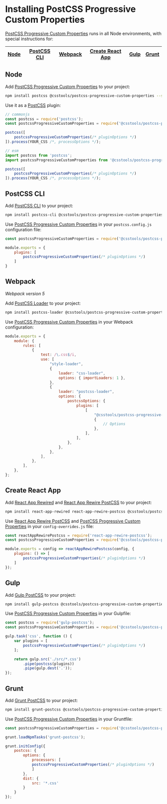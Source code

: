 # Installing PostCSS Progressive Custom Properties

[PostCSS Progressive Custom Properties] runs in all Node environments, with special instructions for:

| [Node](#node) | [PostCSS CLI](#postcss-cli) | [Webpack](#webpack) | [Create React App](#create-react-app) | [Gulp](#gulp) | [Grunt](#grunt) |
| --- | --- | --- | --- | --- | --- |

## Node

Add [PostCSS Progressive Custom Properties] to your project:

```bash
npm install postcss @csstools/postcss-progressive-custom-properties --save-dev
```

Use it as a [PostCSS] plugin:

```js
// commonjs
const postcss = require('postcss');
const postcssProgressiveCustomProperties = require('@csstools/postcss-progressive-custom-properties');

postcss([
	postcssProgressiveCustomProperties(/* pluginOptions */)
]).process(YOUR_CSS /*, processOptions */);
```

```js
// esm
import postcss from 'postcss';
import postcssProgressiveCustomProperties from '@csstools/postcss-progressive-custom-properties';

postcss([
	postcssProgressiveCustomProperties(/* pluginOptions */)
]).process(YOUR_CSS /*, processOptions */);
```

## PostCSS CLI

Add [PostCSS CLI] to your project:

```bash
npm install postcss-cli @csstools/postcss-progressive-custom-properties --save-dev
```

Use [PostCSS Progressive Custom Properties] in your `postcss.config.js` configuration file:

```js
const postcssProgressiveCustomProperties = require('@csstools/postcss-progressive-custom-properties');

module.exports = {
	plugins: [
		postcssProgressiveCustomProperties(/* pluginOptions */)
	]
}
```

## Webpack

_Webpack version 5_

Add [PostCSS Loader] to your project:

```bash
npm install postcss-loader @csstools/postcss-progressive-custom-properties --save-dev
```

Use [PostCSS Progressive Custom Properties] in your Webpack configuration:

```js
module.exports = {
	module: {
		rules: [
			{
				test: /\.css$/i,
				use: [
					"style-loader",
					{
						loader: "css-loader",
						options: { importLoaders: 1 },
					},
					{
						loader: "postcss-loader",
						options: {
							postcssOptions: {
								plugins: [
									[
										"@csstools/postcss-progressive-custom-properties",
										{
											// Options
										},
									],
								],
							},
						},
					},
				],
			},
		],
	},
};
```

## Create React App

Add [React App Rewired] and [React App Rewire PostCSS] to your project:

```bash
npm install react-app-rewired react-app-rewire-postcss @csstools/postcss-progressive-custom-properties --save-dev
```

Use [React App Rewire PostCSS] and [PostCSS Progressive Custom Properties] in your
`config-overrides.js` file:

```js
const reactAppRewirePostcss = require('react-app-rewire-postcss');
const postcssProgressiveCustomProperties = require('@csstools/postcss-progressive-custom-properties');

module.exports = config => reactAppRewirePostcss(config, {
	plugins: () => [
		postcssProgressiveCustomProperties(/* pluginOptions */)
	]
});
```

## Gulp

Add [Gulp PostCSS] to your project:

```bash
npm install gulp-postcss @csstools/postcss-progressive-custom-properties --save-dev
```

Use [PostCSS Progressive Custom Properties] in your Gulpfile:

```js
const postcss = require('gulp-postcss');
const postcssProgressiveCustomProperties = require('@csstools/postcss-progressive-custom-properties');

gulp.task('css', function () {
	var plugins = [
		postcssProgressiveCustomProperties(/* pluginOptions */)
	];

	return gulp.src('./src/*.css')
		.pipe(postcss(plugins))
		.pipe(gulp.dest('.'));
});
```

## Grunt

Add [Grunt PostCSS] to your project:

```bash
npm install grunt-postcss @csstools/postcss-progressive-custom-properties --save-dev
```

Use [PostCSS Progressive Custom Properties] in your Gruntfile:

```js
const postcssProgressiveCustomProperties = require('@csstools/postcss-progressive-custom-properties');

grunt.loadNpmTasks('grunt-postcss');

grunt.initConfig({
	postcss: {
		options: {
			processors: [
			postcssProgressiveCustomProperties(/* pluginOptions */)
			]
		},
		dist: {
			src: '*.css'
		}
	}
});
```

[Gulp PostCSS]: https://github.com/postcss/gulp-postcss
[Grunt PostCSS]: https://github.com/nDmitry/grunt-postcss
[PostCSS]: https://github.com/postcss/postcss
[PostCSS CLI]: https://github.com/postcss/postcss-cli
[PostCSS Loader]: https://github.com/postcss/postcss-loader
[PostCSS Progressive Custom Properties]: https://github.com/csstools/postcss-plugins/tree/main/plugins/postcss-progressive-custom-properties
[React App Rewire PostCSS]: https://github.com/csstools/react-app-rewire-postcss
[React App Rewired]: https://github.com/timarney/react-app-rewired
